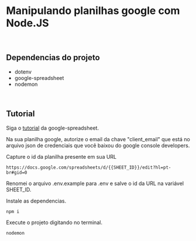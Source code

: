# Manipulando planilhas google com Node.JS
&nbsp;

## Dependencias do projeto

+ dotenv
+ google-spreadsheet
+ nodemon

&nbsp;

## Tutorial

Siga o [tutorial](https://theoephraim.github.io/node-google-spreadsheet/#/getting-started/authentication) da google-spreadsheet. 

Na sua planilha google, autorize o email da chave "client_email" que está no arquivo json de credenciais que você baixou do google console developers.

Capture o id da planilha presente em sua URL
```
https://docs.google.com/spreadsheets/d/{{SHEET_ID}}/edit?hl=pt-br#gid=0
```

Renomei o arquivo .env.example para .env e salve o id da URL na variável SHEET_ID.

Instale as dependencias.
```
npm i
```

Execute o projeto digitando no terminal.
```
nodemon
```